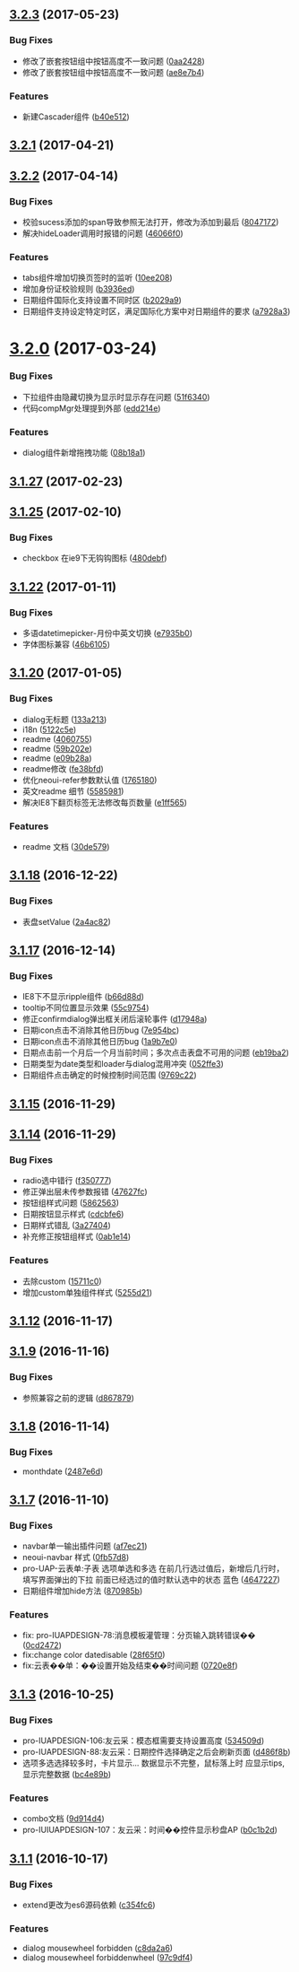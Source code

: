 <a name="3.2.3"></a>
## [3.2.3](https://github.com/iuap-design/tinper-neoui/compare/v3.2.1...v3.2.3) (2017-05-23)


### Bug Fixes

* 修改了嵌套按钮组中按钮高度不一致问题 ([0aa2428](https://github.com/iuap-design/tinper-neoui/commit/0aa2428))
* 修改了嵌套按钮组中按钮高度不一致问题 ([ae8e7b4](https://github.com/iuap-design/tinper-neoui/commit/ae8e7b4))


### Features

* 新建Cascader组件 ([b40e512](https://github.com/iuap-design/tinper-neoui/commit/b40e512))



<a name="3.2.1"></a>
## [3.2.1](https://github.com/iuap-design/tinper-neoui/compare/v3.2.2...v3.2.1) (2017-04-21)



<a name="3.2.2"></a>
## [3.2.2](https://github.com/iuap-design/tinper-neoui/compare/v3.2.0...v3.2.2) (2017-04-14)


### Bug Fixes

* 校验sucess添加的span导致参照无法打开，修改为添加到最后 ([8047172](https://github.com/iuap-design/tinper-neoui/commit/8047172))
* 解决hideLoader调用时报错的问题 ([46066f0](https://github.com/iuap-design/tinper-neoui/commit/46066f0))


### Features

* tabs组件增加切换页签时的监听 ([10ee208](https://github.com/iuap-design/tinper-neoui/commit/10ee208))
* 增加身份证校验规则 ([b3936ed](https://github.com/iuap-design/tinper-neoui/commit/b3936ed))
* 日期组件国际化支持设置不同时区 ([b2029a9](https://github.com/iuap-design/tinper-neoui/commit/b2029a9))
* 日期组件支持设定特定时区，满足国际化方案中对日期组件的要求 ([a7928a3](https://github.com/iuap-design/tinper-neoui/commit/a7928a3))



<a name="3.2.0"></a>
# [3.2.0](https://github.com/iuap-design/tinper-neoui/compare/v3.1.27...v3.2.0) (2017-03-24)


### Bug Fixes

* 下拉组件由隐藏切换为显示时显示存在问题 ([51f6340](https://github.com/iuap-design/tinper-neoui/commit/51f6340))
* 代码compMgr处理提到外部 ([edd214e](https://github.com/iuap-design/tinper-neoui/commit/edd214e))


### Features

* dialog组件新增拖拽功能 ([08b18a1](https://github.com/iuap-design/tinper-neoui/commit/08b18a1))



<a name="3.1.27"></a>
## [3.1.27](https://github.com/iuap-design/tinper-neoui/compare/v3.1.26...v3.1.27) (2017-02-23)



<a name="3.1.25"></a>
## [3.1.25](https://github.com/iuap-design/tinper-neoui/compare/v3.1.22...v3.1.25) (2017-02-10)


### Bug Fixes

* checkbox 在ie9下无钩钩图标 ([480debf](https://github.com/iuap-design/tinper-neoui/commit/480debf))



<a name="3.1.22"></a>
## [3.1.22](https://github.com/iuap-design/tinper-neoui/compare/v3.1.21...v3.1.22) (2017-01-11)


### Bug Fixes

* 多语datetimepicker-月份中英文切换 ([e7935b0](https://github.com/iuap-design/tinper-neoui/commit/e7935b0))
* 字体图标兼容 ([46b6105](https://github.com/iuap-design/tinper-neoui/commit/46b6105))



<a name="3.1.20"></a>
## [3.1.20](https://github.com/iuap-design/tinper-neoui/compare/v3.1.19...v3.1.20) (2017-01-05)


### Bug Fixes

* dialog无标题 ([133a213](https://github.com/iuap-design/tinper-neoui/commit/133a213))
* i18n ([5122c5e](https://github.com/iuap-design/tinper-neoui/commit/5122c5e))
* readme ([4060755](https://github.com/iuap-design/tinper-neoui/commit/4060755))
* readme ([59b202e](https://github.com/iuap-design/tinper-neoui/commit/59b202e))
* readme ([e09b28a](https://github.com/iuap-design/tinper-neoui/commit/e09b28a))
* readme修改 ([fe38bfd](https://github.com/iuap-design/tinper-neoui/commit/fe38bfd))
* 优化neoui-refer参数默认值 ([1765180](https://github.com/iuap-design/tinper-neoui/commit/1765180))
* 英文readme 细节 ([5585981](https://github.com/iuap-design/tinper-neoui/commit/5585981))
* 解决IE8下翻页标签无法修改每页数量 ([e1ff565](https://github.com/iuap-design/tinper-neoui/commit/e1ff565))


### Features

* readme 文档 ([30de579](https://github.com/iuap-design/tinper-neoui/commit/30de579))



<a name="3.1.18"></a>
## [3.1.18](https://github.com/iuap-design/tinper-neoui/compare/v3.1.17...v3.1.18) (2016-12-22)


### Bug Fixes

* 表盘setValue ([2a4ac82](https://github.com/iuap-design/tinper-neoui/commit/2a4ac82))



<a name="3.1.17"></a>
## [3.1.17](https://github.com/iuap-design/tinper-neoui/compare/v3.1.16...v3.1.17) (2016-12-14)


### Bug Fixes

* IE8下不显示ripple组件 ([b66d88d](https://github.com/iuap-design/tinper-neoui/commit/b66d88d))
* tooltip不同位置显示效果 ([55c9754](https://github.com/iuap-design/tinper-neoui/commit/55c9754))
* 修正confirmdialog弹出框关闭后滚轮事件 ([d17948a](https://github.com/iuap-design/tinper-neoui/commit/d17948a))
* 日期icon点击不消除其他日历bug ([7e954bc](https://github.com/iuap-design/tinper-neoui/commit/7e954bc))
* 日期icon点击不消除其他日历bug ([1a9b7e0](https://github.com/iuap-design/tinper-neoui/commit/1a9b7e0))
* 日期点击前一个月后一个月当前时间；多次点击表盘不可用的问题 ([eb19ba2](https://github.com/iuap-design/tinper-neoui/commit/eb19ba2))
* 日期类型为date类型和loader与dialog混用冲突 ([052ffe3](https://github.com/iuap-design/tinper-neoui/commit/052ffe3))
* 日期组件点击确定的时候控制时间范围 ([9769c22](https://github.com/iuap-design/tinper-neoui/commit/9769c22))



<a name="3.1.15"></a>
## [3.1.15](https://github.com/iuap-design/tinper-neoui/compare/v3.1.14...v3.1.15) (2016-11-29)



<a name="3.1.14"></a>
## [3.1.14](https://github.com/iuap-design/tinper-neoui/compare/v3.1.13...v3.1.14) (2016-11-29)


### Bug Fixes

* radio选中错行 ([f350777](https://github.com/iuap-design/tinper-neoui/commit/f350777))
* 修正弹出层未传参数报错 ([47627fc](https://github.com/iuap-design/tinper-neoui/commit/47627fc))
* 按钮组样式问题 ([5862563](https://github.com/iuap-design/tinper-neoui/commit/5862563))
* 日期按钮显示样式 ([cdcbfe6](https://github.com/iuap-design/tinper-neoui/commit/cdcbfe6))
* 日期样式错乱 ([3a27404](https://github.com/iuap-design/tinper-neoui/commit/3a27404))
* 补充修正按钮组样式 ([0ab1e14](https://github.com/iuap-design/tinper-neoui/commit/0ab1e14))


### Features

* 去除custom ([15711c0](https://github.com/iuap-design/tinper-neoui/commit/15711c0))
* 增加custom单独组件样式 ([5255d21](https://github.com/iuap-design/tinper-neoui/commit/5255d21))



<a name="3.1.12"></a>
## [3.1.12](https://github.com/iuap-design/tinper-neoui/compare/v3.1.9...v3.1.12) (2016-11-17)



<a name="3.1.9"></a>
## [3.1.9](https://github.com/iuap-design/tinper-neoui/compare/v3.1.8...v3.1.9) (2016-11-16)


### Bug Fixes

* 参照兼容之前的逻辑 ([d867879](https://github.com/iuap-design/tinper-neoui/commit/d867879))



<a name="3.1.8"></a>
## [3.1.8](https://github.com/iuap-design/tinper-neoui/compare/v3.1.7...v3.1.8) (2016-11-14)


### Bug Fixes

* monthdate ([2487e6d](https://github.com/iuap-design/tinper-neoui/commit/2487e6d))



<a name="3.1.7"></a>
## [3.1.7](https://github.com/iuap-design/tinper-neoui/compare/v3.1.3...v3.1.7) (2016-11-10)


### Bug Fixes

* navbar单一输出插件问题 ([af7ec21](https://github.com/iuap-design/tinper-neoui/commit/af7ec21))
* neoui-navbar 样式 ([0fb57d8](https://github.com/iuap-design/tinper-neoui/commit/0fb57d8))
* pro-UAP-云表单:子表 选项单选和多选 在前几行选过值后，新增后几行时，填写界面弹出的下拉 前面已经选过的值时默认选中的状态 蓝色 ([4647227](https://github.com/iuap-design/tinper-neoui/commit/4647227))
* 日期组件增加hide方法 ([870985b](https://github.com/iuap-design/tinper-neoui/commit/870985b))


### Features

* fix: pro-IUAPDESIGN-78:消息模板灌管理：分页输入跳转错误�� ([0cd2472](https://github.com/iuap-design/tinper-neoui/commit/0cd2472))
* fix:change color datedisable ([28f65f0](https://github.com/iuap-design/tinper-neoui/commit/28f65f0))
* fix:云表��单：��设置开始及结束��时间问题 ([0720e8f](https://github.com/iuap-design/tinper-neoui/commit/0720e8f))



<a name="3.1.3"></a>
## [3.1.3](https://github.com/iuap-design/tinper-neoui/compare/v3.1.1...v3.1.3) (2016-10-25)


### Bug Fixes

* pro-IUAPDESIGN-106:友云采：模态框需要支持设置高度 ([534509d](https://github.com/iuap-design/tinper-neoui/commit/534509d))
* pro-IUAPDESIGN-88:友云采：日期控件选择确定之后会刷新页面 ([d486f8b](https://github.com/iuap-design/tinper-neoui/commit/d486f8b))
* 选项多选选择较多时，卡片显示... 数据显示不完整，鼠标落上时 应显示tips,显示完整数据 ([bc4e89b](https://github.com/iuap-design/tinper-neoui/commit/bc4e89b))


### Features

* combo文档 ([9d914d4](https://github.com/iuap-design/tinper-neoui/commit/9d914d4))
* pro-IUIUAPDESIGN-107：友云采：时间��控件显示秒盘AP ([b0c1b2d](https://github.com/iuap-design/tinper-neoui/commit/b0c1b2d))



<a name="3.1.1"></a>
## [3.1.1](https://github.com/iuap-design/tinper-neoui/compare/97c9df4...v3.1.1) (2016-10-17)


### Bug Fixes

* extend更改为es6源码依赖 ([c354fc6](https://github.com/iuap-design/tinper-neoui/commit/c354fc6))


### Features

* dialog mousewheel forbidden ([c8da2a6](https://github.com/iuap-design/tinper-neoui/commit/c8da2a6))
* dialog mousewheel forbiddenwheel ([97c9df4](https://github.com/iuap-design/tinper-neoui/commit/97c9df4))



